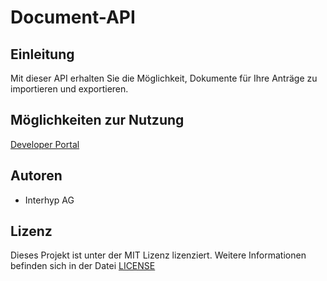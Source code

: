 # Document-API
## Einleitung
Mit dieser API erhalten Sie die Möglichkeit, Dokumente für Ihre Anträge zu importieren und exportieren.
## Möglichkeiten zur Nutzung
[Developer Portal](https://interhyp.github.io/Developer-Portal/documentApi.html#tag/Document)
## Autoren
* Interhyp AG
## Lizenz
Dieses Projekt ist unter der MIT Lizenz lizenziert. Weitere Informationen befinden sich in der Datei [LICENSE](https://github.com/Interhyp/Document-API/blob/master/LICENSE)
